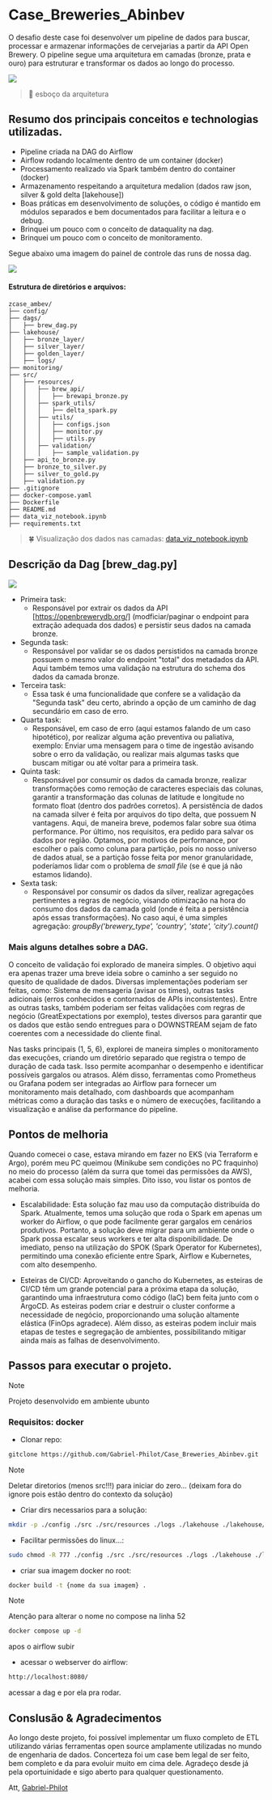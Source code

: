 # Case_Breweries_Abinbev

O desafio deste case foi desenvolver um pipeline de dados para buscar, processar e armazenar informações de cervejarias a partir da API Open Brewery. O pipeline segue uma arquitetura em camadas (bronze, prata e ouro) para estruturar e transformar os dados ao longo do processo.

<img src="/imgs/arquiteture_draw.png" />

> 💾 esboço da arquitetura

## Resumo dos principais conceitos e technologias utilizadas.
* Pipeline criada na DAG do Airflow
* Airflow rodando localmente dentro de um container (docker)
* Processamento realizado via Spark também dentro do container (docker)
* Armazenamento respeitando a arquitetura medalion (dados raw json, silver & gold delta  [lakehouse])
* Boas práticas em desenvolvimento de soluções, o código é mantido em módulos separados e bem documentados para facilitar a leitura e o debug.
* Brinquei um pouco com o conceito de dataquality na dag.
* Brinquei um pouco com o conceito de monitoramento.


Segue abaixo uma imagem do painel de controle das runs de nossa dag.

<img src="/imgs/dag_sample.png" />


#### Estrutura de diretórios e arquivos:
```
zcase_ambev/
├── config/
├── dags/
│   ├── brew_dag.py
├── lakehouse/
│   ├── bronze_layer/
│   ├── silver_layer/
│   ├── golden_layer/
│   ├── logs/
├── monitoring/
├── src/
│   ├── resources/
│   │   ├── brew_api/
│   │   │   ├── brewapi_bronze.py
│   │   ├── spark_utils/
│   │   │   ├── delta_spark.py
│   │   ├── utils/
│   │   │   ├── configs.json
│   │   │   ├── monitor.py
│   │   │   ├── utils.py
│   │   ├── validation/
│   │   │   ├── sample_validation.py
│   ├── api_to_bronze.py
│   ├── bronze_to_silver.py
│   ├── silver_to_gold.py
│   ├── validation.py
├── .gitignore
├── docker-compose.yaml
├── Dockerfile
├── README.md
├── data_viz_notebook.ipynb
├── requirements.txt
```

> 🍀 Visualização dos dados nas camadas: [data_viz_notebook.ipynb](https://github.com/Gabriel-Philot/Case_Breweries_Abinbev/blob/main/data_viz_notebook.ipynb)


## Descrição da Dag [brew_dag.py]

<img src="/imgs/dag_brew.png" />

* Primeira task:
    * Responsável por extrair os dados da API [https://openbrewerydb.org/] (modficiar/paginar o endpoint para extração adequada dos dados) e persistir seus dados na camada bronze.
* Segunda task:
    * Responsável por validar se os dados persistidos na camada bronze possuem o mesmo valor do endpoint "total" dos metadados da API. Aqui também temos uma validação na estrutura do schema dos dados da camada bronze.
* Terceira task:
    * Essa task é uma funcionalidade que confere se a validação da "Segunda task" deu certo, abrindo a opção de um caminho de dag secundário em caso de erro.
* Quarta task:
    * Responsável, em caso de erro (aqui estamos falando de um caso hipotético), por realizar alguma ação preventiva ou paliativa, exemplo: Enviar uma mensagem para o time de ingestão avisando sobre o erro da validação, ou realizar mais algumas tasks que buscam mitigar ou até voltar para a primeira task.
* Quinta task:
    * Responsável por consumir os dados da camada bronze, realizar transformações como remoção de caracteres especiais das colunas, garantir a transformação das colunas de latitude e longitude no formato float (dentro dos padrões corretos). A persistência de dados na camada silver é feita por arquivos do tipo delta, que possuem N vantagens. Aqui, de maneira breve, podemos falar sobre sua ótima performance. Por último, nos requisitos, era pedido para salvar os dados por região. Optamos, por motivos de performance, por escolher o país como coluna para partição, pois no nosso universo de dados atual, se a partição fosse feita por menor granularidade, poderíamos lidar com o problema de *small file* (se é que já não estamos lidando).
* Sexta task:
    * Responsável por consumir os dados da silver, realizar agregações pertinentes a regras de negócio, visando otimização na hora do consumo dos dados da camada gold (onde é feita a persistência após essas transformações). No caso aqui, é uma simples agregação:
    *groupBy('brewery_type', 'country', 'state', 'city').count()*
    
### Mais alguns detalhes sobre a DAG.

O conceito de validação foi explorado de maneira simples. O objetivo aqui era apenas trazer uma breve ideia sobre o caminho a ser seguido no quesito de qualidade de dados. Diversas implementações poderiam ser feitas, como: Sistema de mensageria (avisar os times), outras tasks adicionais (erros conhecidos e contornados de APIs inconsistentes). Entre as outras tasks, também poderiam ser feitas validações com regras de negócio (GreatExpectations por exemplo), testes diversos para garantir que os dados que estão sendo entregues para o DOWNSTREAM sejam de fato coerentes com a necessidade do cliente final.

Nas tasks principais (1, 5, 6), explorei de maneira simples o monitoramento das execuções, criando um diretório separado que registra o tempo de duração de cada task. Isso permite acompanhar o desempenho e identificar possíveis gargalos ou atrasos. Além disso, ferramentas como Prometheus ou Grafana podem ser integradas ao Airflow para fornecer um monitoramento mais detalhado, com dashboards que acompanham métricas como a duração das tasks e o número de execuções, facilitando a visualização e análise da performance do pipeline.


## Pontos de melhoria

Quando comecei o case, estava mirando em fazer no EKS (via Terraform e Argo), porém meu PC queimou (Minikube sem condições no PC fraquinho) no meio do processo (além da surra que tomei das permissões da AWS), acabei com essa solução mais simples. Dito isso, vou listar os pontos de melhoria.

* Escalabilidade: Esta solução faz mau uso da computação distribuída do Spark. Atualmente, temos uma solução que roda o Spark em apenas um worker do Airflow, o que pode facilmente gerar gargalos em cenários produtivos. Portanto, a solução deve migrar para um ambiente onde o Spark possa escalar seus workers e ter alta disponibilidade. De imediato, penso na utilização do SPOK (Spark Operator for Kubernetes), permitindo uma conexão eficiente entre Spark, Airflow e Kubernetes, com alto desempenho.


* Esteiras de CI/CD: Aproveitando o gancho do Kubernetes, as esteiras de CI/CD têm um grande potencial para a próxima etapa da solução, garantindo uma infraestrutura como código (IaC) bem feita junto com o ArgoCD. As esteiras podem criar e destruir o cluster conforme a necessidade de negócio, proporcionando uma solução altamente elástica (FinOps agradece). Além disso, as esteiras podem incluir mais etapas de testes e segregação de ambientes, possibilitando mitigar ainda mais as falhas de desenvolvimento.


## Passos para executar o projeto.
>[!Note]
> Projeto desenvolvido em ambiente ubunto


### Requisitos: docker


* Clonar repo:
```sh
gitclone https://github.com/Gabriel-Philot/Case_Breweries_Abinbev.git
```
>[!Note]
> Deletar diretorios (menos src!!!) para iniciar do zero... (deixam fora do ignore pois estão dentro do contexto da solução)

* Criar dirs necessarios para a solução:
```sh
mkdir -p ./config ./src ./src/resources ./logs ./lakehouse ./lakehouse/bronze_layer ./lakehouse/silver_layer ./lakehouse/golden_layer ./monitoring
```
* Facilitar permissões do linux...:
```sh
sudo chmod -R 777 ./config ./src ./src/resources ./logs ./lakehouse ./lakehouse/bronze_layer ./lakehouse/silver_layer ./lakehouse/golden_layer ./monitoring
```

* criar sua imagem docker no root:
```sh
docker build -t {nome da sua imagem} .
```

> [!Note]
> Atenção para alterar o nome no compose na linha 52

```sh
docker compose up -d
```
apos o airflow subir


* acessar o webserver do airflow:
```sh
http://localhost:8080/
```
acessar a dag e por ela pra rodar.

## Conslusão & Agradecimentos
Ao longo deste projeto, foi possível implementar um fluxo completo de ETL utilizando várias ferramentas open source amplamente utilizadas no mundo de engenharia de dados.
Concerteza foi um case bem legal de ser feito, bem completo e da para evoluir muito em cima dele.
Agradeço desde já pela oportuinidade e sigo aberto para qualquer questionamento.

Att, [Gabriel-Philot](https://www.linkedin.com/in/gabriel-philot/)
